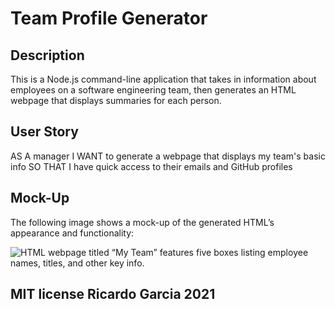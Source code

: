 # Team Profile Generator

## Description

This is a Node.js command-line application that takes in information about employees on a software engineering team, then generates an HTML webpage that displays summaries for each person.

## User Story

AS A manager
I WANT to generate a webpage that displays my team's basic info
SO THAT I have quick access to their emails and GitHub profiles

## Mock-Up

The following image shows a mock-up of the generated HTML’s appearance and functionality:

![HTML webpage titled “My Team” features five boxes listing employee names, titles, and other key info.](./Assets/10-object-oriented-programming-homework-demo.png)

## MIT license Ricardo Garcia 2021
